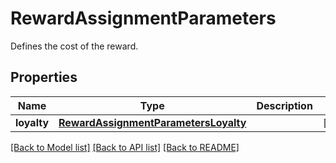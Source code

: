 # RewardAssignmentParameters

Defines the cost of the reward.

## Properties
Name | Type | Description | Notes
------------ | ------------- | ------------- | -------------
**loyalty** | [**RewardAssignmentParametersLoyalty**](RewardAssignmentParametersLoyalty.md) |  | [optional] 

[[Back to Model list]](../README.md#documentation-for-models) [[Back to API list]](../README.md#documentation-for-api-endpoints) [[Back to README]](../README.md)


